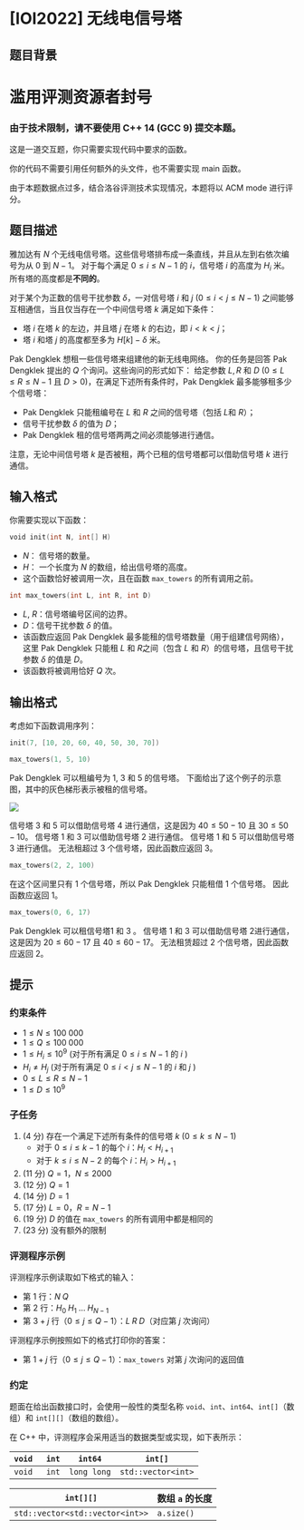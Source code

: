 # [IOI2022] 无线电信号塔

## 题目背景

# 滥用评测资源者封号

### 由于技术限制，请不要使用 C++ 14 (GCC 9) 提交本题。

这是一道交互题，你只需要实现代码中要求的函数。

你的代码不需要引用任何额外的头文件，也不需要实现 main 函数。

由于本题数据点过多，结合洛谷评测技术实现情况，本题将以 ACM mode 进行评分。

## 题目描述

雅加达有 $N$ 个无线电信号塔。这些信号塔排布成一条直线，并且从左到右依次编号为从 $0$ 到 $N - 1$。
对于每个满足 $0 \le i \le N - 1$ 的 $i$，信号塔 $i$ 的高度为 $H_i$ 米。
所有塔的高度都是**不同的**。

对于某个为正数的信号干扰参数 $\delta$，一对信号塔 $i$ 和 $j$ ($0 \le i \lt j \le N - 1$) 之间能够互相通信，当且仅当存在一个中间信号塔 $k$ 满足如下条件：

* 塔 $i$ 在塔 $k$ 的左边，并且塔 $j$ 在塔 $k$ 的右边，即 $i \lt k \lt j$；
* 塔 $i$ 和塔 $j$ 的高度都至多为 $H[k] - \delta$ 米。

Pak Dengklek 想租一些信号塔来组建他的新无线电网络。
你的任务是回答 Pak Dengklek 提出的 $Q$ 个询问。这些询问的形式如下：
给定参数 $L, R$ 和 $D$ ($0 \le L \le R \le N - 1$ 且 $D > 0$)，在满足下述所有条件时，Pak Dengklek 最多能够租多少个信号塔：

 * Pak Dengklek 只能租编号在 $L$ 和 $R$ 之间的信号塔（包括 $L$和 $R$）；
 * 信号干扰参数 $\delta$ 的值为 $D$；
 * Pak Dengklek 租的信号塔两两之间必须能够进行通信。

注意，无论中间信号塔 $k$ 是否被租，两个已租的信号塔都可以借助信号塔 $k$ 进行通信。

## 输入格式

你需要实现以下函数：

```go
void init(int N, int[] H)
```

* $N$： 信号塔的数量。
* $H$： 一个长度为 $N$ 的数组，给出信号塔的高度。
* 这个函数恰好被调用一次，且在函数 `max_towers` 的所有调用之前。

```go
int max_towers(int L, int R, int D)
```

* $L$, $R$：信号塔编号区间的边界。
* $D$：信号干扰参数 $\delta$ 的值。
* 该函数应返回 Pak Dengklek 最多能租的信号塔数量（用于组建信号网络），这里 Pak Dengklek 只能租 $L$ 和 $R$之间（包含 $L$ 和 $R$）的信号塔，且信号干扰参数 $\delta$ 的值是 $D$。
* 该函数将被调用恰好 $Q$ 次。

## 输出格式

考虑如下函数调⽤序列：

```go
init(7, [10, 20, 60, 40, 50, 30, 70])
```

```go
max_towers(1, 5, 10)
```

Pak Dengklek 可以租编号为 $1$, $3$ 和 $5$ 的信号塔。
下面给出了这个例子的示意图，其中的灰色梯形表示被租的信号塔。

![](https://img.loj.ac.cn/2022/08/10/a52f5b077031b.png)

信号塔 $3$ 和 $5$ 可以借助信号塔 $4$ 进行通信，这是因为 $40 \le 50 - 10$ 且 $30 \le 50 - 10$。
信号塔 $1$ 和 $3$ 可以借助信号塔 $2$ 进行通信。
信号塔 $1$ 和 $5$ 可以借助信号塔 $3$ 进行通信。
无法租超过 $3$ 个信号塔，因此函数应返回 $3$。

```go
max_towers(2, 2, 100)
```

在这个区间里只有 $1$ 个信号塔，所以 Pak Dengklek 只能租借 $1$ 个信号塔。
因此函数应返回 $1$。

```go
max_towers(0, 6, 17)
```

Pak Dengklek 可以租信号塔$1$ 和 $3$ 。
信号塔  $1$ 和 $3$ 可以借助信号塔 $2$进行通信，这是因为 $20 \le 60 - 17$ 且 $40 \le 60 - 17$。
无法租赁超过 $2$ 个信号塔，因此函数应返回 $2$。

## 提示

### 约束条件

* $1 \le N \le 100\;000$
* $1 \le Q \le 100\;000$
* $1 \le H_i \le 10^9$ (对于所有满足 $0 \le i \le N - 1$ 的 $i$ )
* $H_i \ne H_j$ (对于所有满足 $0 \le i \lt j \le N - 1$  的 $i$ 和 $j$ )
* $0 \le L \le R \le N - 1$
* $1 \le D \le 10^9$

### 子任务

1. (4 分) 存在一个满足下述所有条件的信号塔 $k$ ($0 \le k \le N - 1$) 
   * 对于 $0 \le i \le k - 1$ 的每个 $i$：$H_i \lt H_{i + 1}$ 
   * 对于 $k \le i \le N - 2$ 的每个 $i$：$H_i \gt H_{i + 1}$ 
2. (11 分) $Q = 1$，$N \le 2000$
3. (12 分) $Q = 1$
4. (14 分) $D = 1$
5. (17 分) $L = 0$，$R = N - 1$
6. (19 分)  $D$ 的值在 `max_towers` 的所有调用中都是相同的
7. (23 分) 没有额外的限制

### 评测程序示例

评测程序示例读取如下格式的输入：

* 第 $1$ 行：$N \; Q$
* 第 $2$ 行：$H_{0} \; H_{1} \; \ldots \; H_{N - 1}$
* 第 $3 + j$ 行（$0 \le j \le Q - 1$）：$L \; R \; D$（对应第 $j$ 次询问）

评测程序示例按照如下的格式打印你的答案：

* 第 $1 + j$ 行（$0 \le j \le Q - 1$）：`max_towers` 对第 $j$ 次询问的返回值

### 约定

题面在给出函数接口时，会使用一般性的类型名称 `void`、`int`、`int64`、`int[]`（数组）和 `int[][]`（数组的数组）。

在 C++ 中，评测程序会采用适当的数据类型或实现，如下表所示：

| `void ` | `int` | `int64`     | `int[]`            |
| ------- | ----- | ----------- | ------------------ |
| `void ` | `int` | `long long` | `std::vector<int>` |

| `int[][]`                       | 数组 `a` 的长度 |
| ------------------------------- | ------------------- |
| `std::vector<std::vector<int>>` | `a.size()`          |

